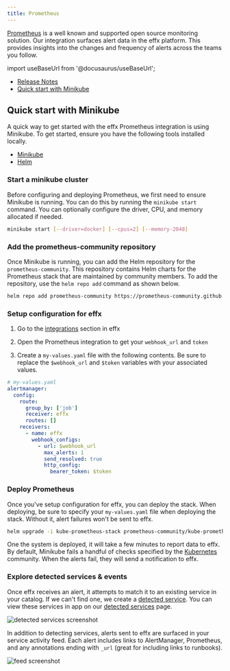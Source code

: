 ```yaml
---
title: Prometheus
---
```


[Prometheus][] is a well known and supported open source monitoring solution.
Our integration surfaces alert data in the effx platform.
This provides insights into the changes and frequency of alerts across the teams you follow.

[Prometheus]: https://prometheus.io/

import useBaseUrl from '@docusaurus/useBaseUrl';

<ul>
  <li>
    <a href="/releases/2021/04/06/prometheus-support">
      Release Notes
    </a>
  </li>
  <li>
    <a href={useBaseUrl('#quick-start-with-minikube')}>
      Quick start with Minikube
    </a>
  </li>
</ul>

## Quick start with Minikube

A quick way to get started with the effx Prometheus integration is using Minikube.
To get started, ensure you have the following tools installed locally.

* [Minikube](https://minikube.sigs.k8s.io/docs/start/)
* [Helm](https://helm.sh/)

### Start a minikube cluster

Before configuring and deploying Prometheus, we first need to ensure Minikube is running.
You can do this by running the `minikube start` command.
You can optionally configure the driver, CPU, and memory allocated if needed.

```sh
minikube start [--driver=docker] [--cpus=2] [--memory-2048]
```

### Add the prometheus-community repository

Once Minikube is running, you can add the Helm repository for the `prometheus-community`.
This repository contains Helm charts for the Prometheus stack that are maintained by community members.
To add the repository, use the `helm repo add` command as shown below.

```sh
helm repo add prometheus-community https://prometheus-community.github.io/helm-charts
```

### Setup configuration for effx

1. Go to the [integrations](https://app.effx.com/integrations) section in effx

1. Open the Prometheus integration to get your `webhook_url` and `token`

1. Create a `my-values.yaml` file with the following contents.
Be sure to replace the `$webhook_url` and `$token` variables with your associated values.

```yaml
# my-values.yaml
alertmanager:
  config:
    route:
      group_by: ['job']
      receiver: effx
      routes: []
    receivers:
      - name: effx
        webhook_configs:
          - url: $webhook_url
            max_alerts: 1
            send_resolved: true
            http_config:
              bearer_token: $token
```

### Deploy Prometheus

Once you've setup configuration for effx, you can deploy the stack.
When deploying, be sure to specify your `my-values.yaml` file when deploying the stack.
Without it, alert failures won't be sent to effx.

```sh
helm upgrade -i kube-prometheus-stack prometheus-community/kube-prometheus-stack -f my-values.yaml
```

One the system is deployed, it will take a few minutes to report data to effx.
By default, Minikube fails a handful of checks specified by the [Kubernetes][] community.
When the alerts fail, they will send a notification to effx.

[Kubernetes]: https://kubernetes.io

### Explore detected services & events

Once effx receives an alert, it attempts to match it to an existing service in your catalog.
If we can't find one, we create a [detected service](/releases/2021/02/24/detected-services).
You can view these services in app on our [detected services](https://app.effx.com/detected_services) page.

<p>
  <img alt="detected services screenshot"
      src={useBaseUrl('img/integrations/prometheus-detected.png')}/>
</p>

In addition to detecting services, alerts sent to effx are surfaced in your service activity feed.
Each alert includes links to AlertManager, Prometheus, and any annotations ending with `_url` (great for including links to runbooks).

<p>
  <img alt="feed screenshot"
      src={useBaseUrl('img/integrations/prometheus-feed.png')}/>
</p>
